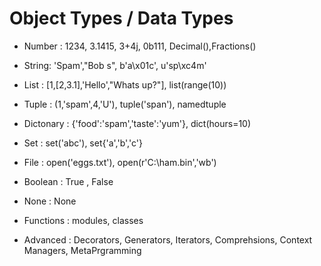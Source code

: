 # Object Types / Data Types
- Number : 1234, 3.1415, 3+4j, 0b111, Decimal(),Fractions()
- String: 'Spam',"Bob s", b'a\x01c', u'sp\xc4m' 
- List : [1,[2,3.1],'Hello',"Whats up?"], list(range(10))
- Tuple : (1,'spam',4,'U'), tuple('span'), namedtuple
- Dictonary : {'food':'spam','taste':'yum'}, dict(hours=10)
- Set : set('abc'), set{'a','b','c'}
- File : open('eggs.txt'), open(r'C:\ham.bin','wb')
- Boolean : True , False
- None : None
- Functions : modules, classes

- Advanced : Decorators, Generators, Iterators, Comprehsions, Context Managers, MetaPrgramming